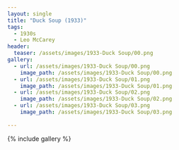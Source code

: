 ```yaml
---
layout: single
title: "Duck Soup (1933)"
tags:
  - 1930s 
  - Leo McCarey
header:
  teaser: /assets/images/1933-Duck Soup/00.png
gallery:
  - url: /assets/images/1933-Duck Soup/00.png
    image_path: /assets/images/1933-Duck Soup/00.png  
  - url: /assets/images/1933-Duck Soup/01.png
    image_path: /assets/images/1933-Duck Soup/01.png
  - url: /assets/images/1933-Duck Soup/02.png
    image_path: /assets/images/1933-Duck Soup/02.png
  - url: /assets/images/1933-Duck Soup/03.png
    image_path: /assets/images/1933-Duck Soup/03.png
 
---
```

{% include gallery %}
